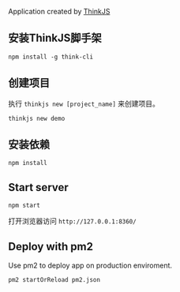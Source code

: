 
Application created by [ThinkJS](http://www.thinkjs.org)

## 安装ThinkJS脚手架

```
npm install -g think-cli
```

## 创建项目

执行 `thinkjs new [project_name]` 来创建项目。

```
thinkjs new demo
```

## 安装依赖

```
npm install
```

## Start server

```
npm start
```

打开浏览器访问 `http://127.0.0.1:8360/`

## Deploy with pm2

Use pm2 to deploy app on production enviroment.

```
pm2 startOrReload pm2.json
```


